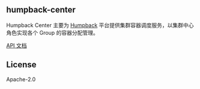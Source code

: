 ## humpback-center

Humpback Center 主要为 [Humpback](https://github.com/humpback/humpback) 平台提供集群容器调度服务，以集群中心角色实现各个 Group 的容器分配管理。

[API 文档](https://github.com/humpback/humpback-center/wiki/api-usage)

## License

Apache-2.0


